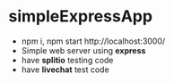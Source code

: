 # simpleExpressApp
- npm i, npm start http://localhost:3000/
- Simple web server using **express**
- have **splitio** testing code
- have **livechat** test code
